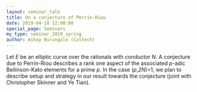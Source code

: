 ```yaml
---
layout: seminar_talk
title: On a conjecture of Perrin-Riou
date: 2019-04-18 12:00:00
special_page: Seminars
my_type: seminar_2019_spring
author: Ashay Burungale (Caltech)
---
```


Let *E* be an elliptic curve over the rationals with conductor *N*.
A conjecture due to Perrin-Riou describes a rank one aspect of the associated *p*-adic Beilinson-Kato elements for a prime *p*.
In the case (*p*,*2N*)=1, we plan to describe setup and strategy in our result towards the conjecture (joint with Christopher Skinner and Ye Tian).
